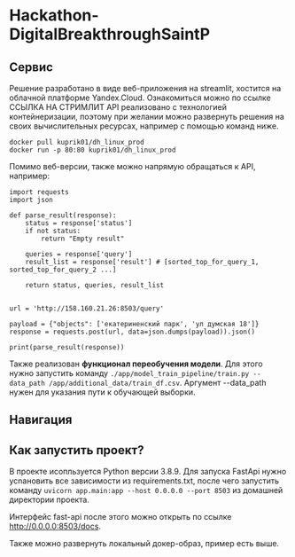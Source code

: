 # Hackathon-DigitalBreakthroughSaintP
## Сервис

Решение разработано в виде веб-приложения на streamlit, хостится на облачной платформе Yandex.Cloud. Ознакомиться можно по ссылке ССЫЛКА НА СТРИМЛИТ
API реализовано с технологией контейнеризации, поэтому при желании можно развернуть решения на своих вычислительных ресурсах, например с помощью команд ниже.
```
docker pull kuprik01/dh_linux_prod
docker run -p 80:80 kuprik01/dh_linux_prod
```
Помимо веб-версии, также можно напрямую обращаться к API, например: 
```python3
import requests
import json

def parse_result(response):
    status = response['status']
    if not status:
        return "Empty result"
    
    queries = response['query']
    result_list = response['result'] # [sorted_top_for_query_1, sorted_top_for_query_2 ...]

    return status, queries, result_list


url = 'http://158.160.21.26:8503/query'

payload = {"objects": ['екатериненский парк', 'ул думская 18']}
response = requests.post(url, data=json.dumps(payload)).json()

print(parse_result(response))
```
Также реализован **функционал переобучения модели**. Для этого нужно запустить команду ```./app/model_train_pipeline/train.py --data_path /app/additional_data/train_df.csv```. Аргумент --data_path нужен для указания пути к обучающей выборки.

## Навигация
## Как запустить проект?
В проекте исопльзуется Python версии 3.8.9.
Для запуска FastApi нужно усnановить все зависимости из requirements.txt, после чего запустить команду ```uvicorn app.main:app --host 0.0.0.0 --port 8503``` из домашней директории проекта. 

Интерфейс fast-api после этого можно открыть по ссылке http://0.0.0.0:8503/docs.

Также можно развернуть локальный докер-образ, пример есть выше.
